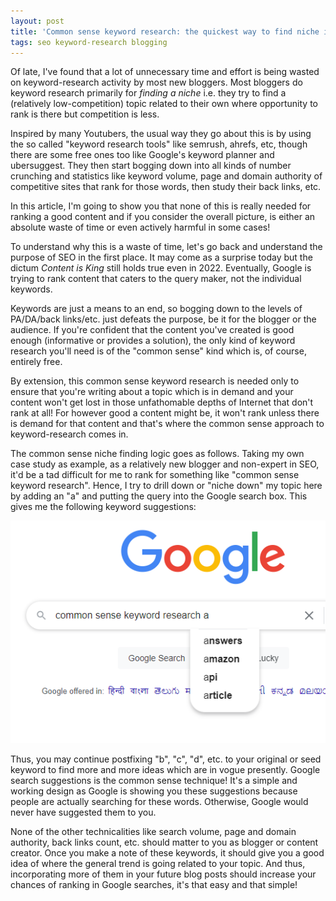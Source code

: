 ```yaml
---
layout: post
title: 'Common sense keyword research: the quickest way to find niche ideas for free'
tags: seo keyword-research blogging
---
```


Of late, I've found that a lot of unnecessary time and effort is being wasted on keyword-research activity by most new bloggers. Most bloggers do keyword research primarily for *finding a niche* i.e. they try to find a (relatively low-competition) topic related to their own where opportunity to rank is there but competition is less.

Inspired by many Youtubers, the usual way they go about this is by using the so called "keyword research tools" like semrush, ahrefs, etc, though there are some free ones too like Google's keyword planner and ubersuggest. They then start bogging down into all kinds of number crunching and statistics like keyword volume, page and domain authority of competitive sites that rank for those words, then study their back links, etc.

In this article, I'm going to show you that none of this is really needed for ranking a good content and if you consider the overall picture, is either an absolute waste of time or even actively harmful in some cases!

To understand why this is a waste of time, let's go back and understand the purpose of SEO in the first place. It may come as a surprise today but the dictum *Content is King* still holds true even in 2022. Eventually, Google is trying to rank content that caters to the query maker, not the individual keywords.

Keywords are just a means to an end, so bogging down to the levels of PA/DA/back links/etc. just defeats the purpose, be it for the blogger or the audience. If you're confident that the content you've created is good enough (informative or provides a solution), the only kind of keyword research you'll need is of the "common sense" kind which is, of course, entirely free.

By extension, this common sense keyword research is needed only to ensure that you're writing about a topic which is in demand and your content won't get lost in those unfathomable depths of Internet that don't rank at all! For however good a content might be, it won't rank unless there is demand for that content and that's where the common sense approach to keyword-research comes in.

The common sense niche finding logic goes as follows. Taking my own case study as example, as a relatively new blogger and non-expert in SEO, it'd be a tad difficult for me to rank for something like "common sense keyword research". Hence, I try to drill down or "niche down" my topic here by adding an "a" and putting the query into the Google search box. This gives me the following keyword suggestions:

![google keyword suggestions](/uploads/google_keyword_suggestions.png)

Thus, you may continue postfixing "b", "c", "d", etc. to your original or seed keyword to find more and more ideas which are in vogue presently. Google search suggestions is the common sense technique! It's a simple and working design as Google is showing you these suggestions because people are actually searching for these words. Otherwise, Google would never have suggested them to you.

None of the other technicalities like search volume, page and domain authority, back links count, etc. should matter to you as blogger or content creator. Once you make a note of these keywords, it should give you a good idea of where the general trend is going related to your topic. And thus, incorporating more of them in your future blog posts should increase your chances of ranking in Google searches, it's that easy and that simple!